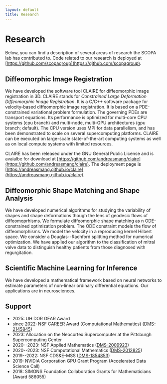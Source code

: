 ```yaml
---
layout: default
title: Research
---
```


# Research

Below, you can find a description of several areas of research the SCOPA lab has contributed to. Code related to our research is deployed at [https://github.com/scopagroup](https://github.com/scopagroup).


## Diffeomorphic Image Registration

We have developed the software tool CLAIRE for diffeomorphic image registration in 3D. CLAIRE stands for <em>Constrained Large Deformation Diffeomorphic Image Registration</em>. It is a C/C++ software package for velocity-based diffeomorphic image registration. It is based on a PDE-constrained variational problem formulation. The governing PDEs are transport equations. Its performance is optimized for multi-core CPU systems (cpu branch) and multi-node, multi-GPU architectures (gpu branch; default). The CPU version uses MPI for data parallelism, and has been demonstrated to scale on several supercomputing platforms. CLAIRE can be executed on large-scale state-of-the-art computing systems as well as on local compute systems with limited resources.

CLAIRE has been released under the GNU General Public License and is avaialbe for download at [https://github.com/andreasmang/claire](https://github.com/andreasmang/claire). The deployment page is [https://andreasmang.github.io/claire](https://andreasmang.github.io/claire).


## Diffeomorphic Shape Matching and Shape Analysis

We have developed numerical algorithms for studying the variability of shapes and shape deformations though the lens of geodesic flows of diffeomoprhisms. We formulate diffeomorphic shape matching as n ODE-constrained optimization problem. The ODE constraint models the flow of diffeomorphisms. We model the velocity in a reproducing kernel Hilbert space. We consider a Douglas--Rachford splitting method for numerical optimization. We have applied our algorithm to the classification of mitral valve data to distinguish healthy patients from those diagnosed with regurgitation.


## Scientific Machine Learning for Inference

We have developed a mathematical framework based on neural networks to estimate parameters of non-linear ordinary differential equations. Our applications are in neurosciences. 


## Support
* 2025: UH DOR GEAR Award
* since 2022: NSF CAREER Award (Computational Mathematics) ([DMS-2145845](https://www.nsf.gov/awardsearch/showAward?AWD_ID=2145845))
* 2023: Allocation on the Neocortex Supercomputer at the Pittsburgh Supercomputing Center
* 2020--2023: NSF Applied Mathematics ([DMS-2009923](https://www.nsf.gov/awardsearch/showAward?AWD_ID=2009923))
* 2020--2023: NSF Computational Mathematics ([DMS-2012825](https://www.nsf.gov/awardsearch/showAward?AWD_ID=2012825))
* 2019--2022: NSF CDS&E-MSS ([DMS-1854853](https://www.nsf.gov/awardsearch/showAward?AWD_ID=1854853))
* 2019: NVIDIA Corporation GPU Grant Program (Accelerated Data Science Call)
* 2018: SIMONS Foundation Collaboration Grants for Mathematicians (Award 586055)

